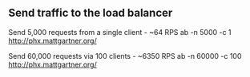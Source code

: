 ## Send traffic to the load balancer
Send 5,000 requests from a single client - ~64 RPS
ab -n 5000 -c 1 http://phx.mattgartner.org/

Send 60,000 requests via 100 clients - ~6350 RPS
ab -n 60000 -c 100 http://phx.mattgartner.org/
